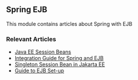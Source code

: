 ## Spring EJB

This module contains articles about Spring with EJB

### Relevant Articles

- [Java EE Session Beans](https://www.baeldung.com/ejb-session-beans)
- [Integration Guide for Spring and EJB](https://www.baeldung.com/spring-ejb)
- [Singleton Session Bean in Jakarta EE](https://www.baeldung.com/java-ee-singleton-session-bean)
- [Guide to EJB Set-up](https://www.baeldung.com/ejb-intro)

